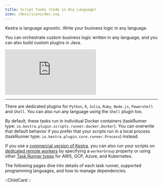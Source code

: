 ```yaml
---
title: Script Tasks (Code in Any Language)
icon: /docs/icons/dev.svg
---
```


Kestra is language agnostic. Write your business logic in any language.

You can orchestrate custom business logic written in any language, and you can also build custom plugins in Java.

<div class="video-container">
  <iframe src="https://www.youtube.com/embed/GBUJTjHE9ig?si=3MMIiyEqqjIGjOy_" title="YouTube video player" frameborder="0" allow="accelerometer; autoplay; clipboard-write; encrypted-media; gyroscope; picture-in-picture; web-share" referrerpolicy="strict-origin-when-cross-origin" allowfullscreen></iframe>
</div>

---

There are dedicated plugins for `Python`, `R`, `Julia`, `Ruby`,  `Node.js`, `Powershell` and `Shell`. You can also run any language using the `Shell` plugin too.

By default, these tasks run in individual Docker containers (taskRunner type: `io.kestra.plugin.scripts.runner.docker.Docker`). You can overwrite that default behavior if you prefer that your scripts run in a local process (taskRunner type: `io.kestra.plugin.core.runner.Process`) instead.

If you use a [commercial version of Kestra](../06.enterprise/index.md), you can also run your scripts on [dedicated remote workers](../06.enterprise/04.scalability/worker-group.md) by specifying a `workerGroup` property or using other [Task Runner types](../task-runners/04.types/index.md) for AWS, GCP, Azure, and Kubernetes.

The following pages dive into details of each task runner, supported programming languages, and how to manage dependencies.

::ChildCard
::
